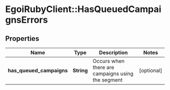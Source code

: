 # EgoiRubyClient::HasQueuedCampaignsErrors

## Properties
Name | Type | Description | Notes
------------ | ------------- | ------------- | -------------
**has_queued_campaigns** | **String** | Occurs when there are campaigns using the segment | [optional] 


